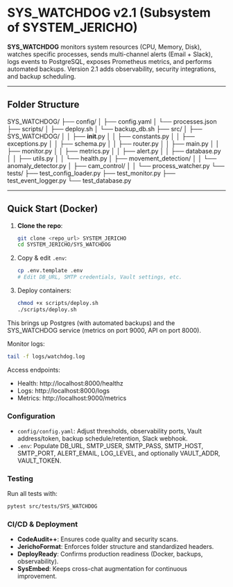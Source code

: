 # SYS_WATCHDOG v2.1 (Subsystem of SYSTEM_JERICHO)

**SYS_WATCHDOG** monitors system resources (CPU, Memory, Disk), watches specific processes, sends multi-channel alerts (Email + Slack), logs events to PostgreSQL, exposes Prometheus metrics, and performs automated backups. Version 2.1 adds observability, security integrations, and backup scheduling.

---

## Folder Structure

SYS_WATCHDOG/
├── config/
│   ├── config.yaml
│   └── processes.json
├── scripts/
│   ├── deploy.sh
│   └── backup_db.sh
├── src/
│   ├── SYS_WATCHDOG/
│   │   ├── __init__.py
│   │   ├── constants.py
│   │   ├── exceptions.py
│   │   ├── schema.py
│   │   ├── router.py
│   │   ├── main.py
│   │   ├── monitor.py
│   │   ├── metrics.py
│   │   ├── alert.py
│   │   ├── database.py
│   │   ├── utils.py
│   │   └── health.py
│   ├── movement_detection/
│   │   └── anomaly_detector.py
│   ├── cam_control/
│   │   └── process_watcher.py
└── tests/
    ├── test_config_loader.py
    ├── test_monitor.py
    ├── test_event_logger.py
    └── test_database.py

---

## Quick Start (Docker)

1. **Clone the repo**:
   ```bash
   git clone <repo_url> SYSTEM_JERICHO
   cd SYSTEM_JERICHO/SYS_WATCHDOG
   ```
2. Copy & edit `.env`:
   ```bash
   cp .env.template .env
   # Edit DB_URL, SMTP credentials, Vault settings, etc.
   ```
3. Deploy containers:
   ```bash
   chmod +x scripts/deploy.sh
   ./scripts/deploy.sh
   ```
This brings up Postgres (with automated backups) and the SYS_WATCHDOG service (metrics on port 9000, API on port 8000).

Monitor logs:
```bash
tail -f logs/watchdog.log
```

Access endpoints:

* Health: http://localhost:8000/healthz
* Logs: http://localhost:8000/logs
* Metrics: http://localhost:9000/metrics

### Configuration
- `config/config.yaml`: Adjust thresholds, observability ports, Vault address/token, backup schedule/retention, Slack webhook.
- `.env`: Populate DB_URL, SMTP_USER, SMTP_PASS, SMTP_HOST, SMTP_PORT, ALERT_EMAIL, LOG_LEVEL, and optionally VAULT_ADDR, VAULT_TOKEN.

### Testing
Run all tests with:
```bash
pytest src/tests/SYS_WATCHDOG
```

### CI/CD & Deployment
- **CodeAudit++**: Ensures code quality and security scans.
- **JerichoFormat**: Enforces folder structure and standardized headers.
- **DeployReady**: Confirms production readiness (Docker, backups, observability).
- **SysEmbed**: Keeps cross-chat augmentation for continuous improvement.
